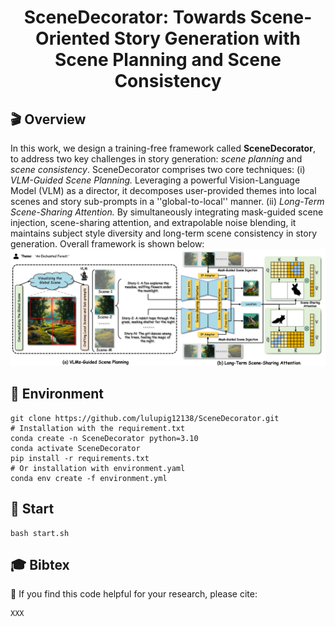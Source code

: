 <div align="center">
<h1>
SceneDecorator: Towards Scene-Oriented Story Generation with Scene Planning and Scene Consistency
</h1>


<!-- <p align="center">
    <span>
        <a href="" target="_blank"> 
        <img src='' alt='Paper PDF'></a> &emsp;  &emsp; 
    </span>
    <span> 
        <a href='' target="_blank">
        <img src='' alt='Project Page'></a>  &emsp;  &emsp;
    </span>
    <span> 
        <a href='' target="_blank"> 
        <img src='' alt='Hugging Face'></a> &emsp;  &emsp;
    </span>
</p> -->


</div>


## 🎬 Overview
In this work, we design a training-free framework called <b>SceneDecorator</b>, to address two key challenges in story generation: <i>scene planning</i> and <i>scene consistency</i>. SceneDecorator comprises two core techniques: (i) <i>VLM-Guided Scene Planning.</i> Leveraging a powerful Vision-Language Model (VLM) as a director, it decomposes user-provided themes into local scenes and story sub-prompts in a ''global-to-local'' manner. (ii) <i>Long-Term Scene-Sharing Attention.</i> By simultaneously integrating mask-guided scene injection, scene-sharing attention, and extrapolable noise blending, it maintains subject style diversity and long-term scene consistency in story generation.
Overall framework is shown below:
![Overall Framework](assets/overall_pipeline.png)

## 🔧 Environment
```
git clone https://github.com/lulupig12138/SceneDecorator.git
# Installation with the requirement.txt
conda create -n SceneDecorator python=3.10
conda activate SceneDecorator
pip install -r requirements.txt
# Or installation with environment.yaml
conda env create -f environment.yml
```

## 🚀 Start
```
bash start.sh
```


## 🎓 Bibtex
🤗 If you find this code helpful for your research, please cite:
```
XXX
```